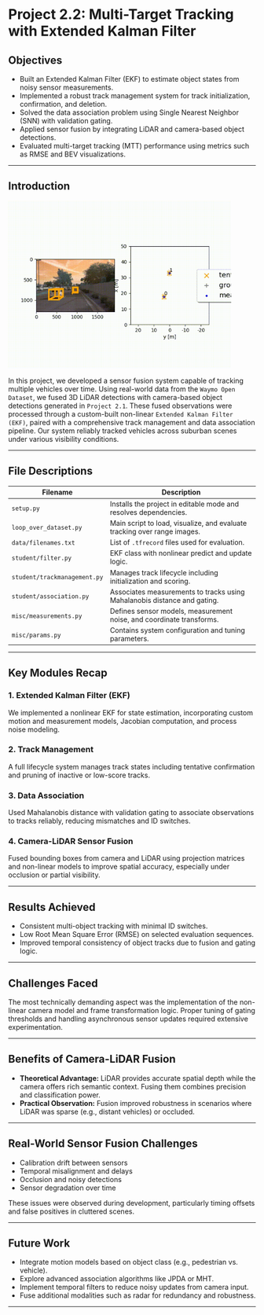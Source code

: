 # Project 2.2: Multi-Target Tracking with Extended Kalman Filter

## Objectives

-  Built an Extended Kalman Filter (EKF) to estimate object states from noisy sensor measurements.
-  Implemented a robust track management system for track initialization, confirmation, and deletion.
-  Solved the data association problem using Single Nearest Neighbor (SNN) with validation gating.
-  Applied sensor fusion by integrating LiDAR and camera-based object detections.
-  Evaluated multi-target tracking (MTT) performance using metrics such as RMSE and BEV visualizations.

---

## Introduction

<img src="Final_project_figures/Tracking_results.gif" width="90%" height="90%">

In this project, we developed a sensor fusion system capable of tracking multiple vehicles over time. Using real-world data from the `Waymo Open Dataset`, we fused 3D LiDAR detections with camera-based object detections generated in `Project 2.1`. These fused observations were processed through a custom-built non-linear `Extended Kalman Filter (EKF)`, paired with a comprehensive track management and data association pipeline. Our system reliably tracked vehicles across suburban scenes under various visibility conditions.

---

## File Descriptions

| Filename                        | Description |
|--------------------------------|-------------|
| `setup.py`                     | Installs the project in editable mode and resolves dependencies. |
| `loop_over_dataset.py`         | Main script to load, visualize, and evaluate tracking over range images. |
| `data/filenames.txt`           | List of `.tfrecord` files used for evaluation. |
| `student/filter.py`            | EKF class with nonlinear predict and update logic. |
| `student/trackmanagement.py`   | Manages track lifecycle including initialization and scoring. |
| `student/association.py`       | Associates measurements to tracks using Mahalanobis distance and gating. |
| `misc/measurements.py`         | Defines sensor models, measurement noise, and coordinate transforms. |
| `misc/params.py`               | Contains system configuration and tuning parameters. |

---

## Key Modules Recap

### 1. Extended Kalman Filter (EKF)
We implemented a nonlinear EKF for state estimation, incorporating custom motion and measurement models, Jacobian computation, and process noise modeling.

### 2. Track Management
A full lifecycle system manages track states including tentative confirmation and pruning of inactive or low-score tracks.

### 3. Data Association
Used Mahalanobis distance with validation gating to associate observations to tracks reliably, reducing mismatches and ID switches.

### 4. Camera-LiDAR Sensor Fusion
Fused bounding boxes from camera and LiDAR using projection matrices and non-linear models to improve spatial accuracy, especially under occlusion or partial visibility.

---

## Results Achieved

- Consistent multi-object tracking with minimal ID switches.
- Low Root Mean Square Error (RMSE) on selected evaluation sequences.
- Improved temporal consistency of object tracks due to fusion and gating logic.

---

## Challenges Faced

The most technically demanding aspect was the implementation of the non-linear camera model and frame transformation logic. Proper tuning of gating thresholds and handling asynchronous sensor updates required extensive experimentation.

---

## Benefits of Camera-LiDAR Fusion

- **Theoretical Advantage:** LiDAR provides accurate spatial depth while the camera offers rich semantic context. Fusing them combines precision and classification power.
- **Practical Observation:** Fusion improved robustness in scenarios where LiDAR was sparse (e.g., distant vehicles) or occluded.

---

## Real-World Sensor Fusion Challenges

- Calibration drift between sensors
- Temporal misalignment and delays
- Occlusion and noisy detections
- Sensor degradation over time

These issues were observed during development, particularly timing offsets and false positives in cluttered scenes.

---

## Future Work

- Integrate motion models based on object class (e.g., pedestrian vs. vehicle).
- Explore advanced association algorithms like JPDA or MHT.
- Implement temporal filters to reduce noisy updates from camera input.
- Fuse additional modalities such as radar for redundancy and robustness.

---